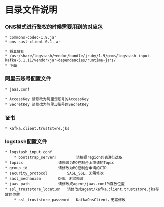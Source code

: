 # 目录文件说明


### ONS模式进行鉴权的时候需要用到的对应包

	* commons-codec-1.9.jar
	* ons-sasl-client-0.1.jar

	* 将其放到
	* /usr/share/logstash/vendor/bundle/jruby/1.9/gems/logstash-input-kafka-5.1.11/vendor/jar-dependencies/runtime-jars/
	* 下面

### 阿里云账号配置文件
	
	* jaas.conf

	* AccessKey	请修改为阿里云账号的AccessKey
	* SecretKey	请修改为阿里云账号的SecretKey

### 证书
	
	* kafka.client.truststore.jks

### logstash配置文件

	* logstash_input.conf		
        * bootstrap_servers	        请根据region列表进行选取
	* topics		        请修改为MQ控制台上申请的Topic
	* group_id		        请修改为MQ控制台申请的CID
	* security_protocol	        SASL_SSL，无需修改
	* sasl_mechanism		ONS，无需修改
	* jaas_path		        请修改成agent/jaas.conf的存放位置
	* ssl_truststore_location	请修改成agent/kafka.client.truststore.jks存放的位置
        * ssl_truststore_password	KafkaOnsClient，无需修改
